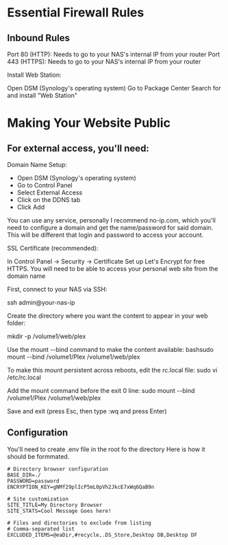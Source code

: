 # Essential Firewall Rules

## Inbound Rules

Port 80 (HTTP): Needs to go to your NAS's internal IP from your router
Port 443 (HTTPS): Needs to go to your NAS's internal IP from your router


Install Web Station:

Open DSM (Synology's operating system)
Go to Package Center
Search for and install "Web Station"

#  Making Your Website Public
## For external access, you'll need:

Domain Name Setup:

- Open DSM (Synology's operating system)
- Go to Control Panel
- Select External Access
- Click on the DDNS tab
- Click Add

You can use any service, personally I recommend no-ip.com, which you'll need to configure a domain and get the name/password for said domain. This will be different that login and password to access your account.


SSL Certificate (recommended):

In Control Panel → Security → Certificate Set up Let's Encrypt for free HTTPS. You will need to be able to access your personal web site from the domain name

First, connect to your NAS via SSH:

ssh admin@your-nas-ip

Create the directory where you want the content to appear in your web folder:

mkdir -p /volume1/web/plex

Use the mount --bind command to make the content available:
bashsudo mount --bind /volume1/Plex /volume1/web/plex

To make this mount persistent across reboots, edit the rc.local file:
sudo vi /etc/rc.local

Add the mount command before the exit 0 line:
sudo mount --bind /volume1/Plex /volume1/web/plex

Save and exit (press Esc, then type :wq and press Enter)


##  Configuration

You'll need to create .env file in the root fo the directory Here is how it should be formmated.

```
# Directory browser configuration
BASE_DIR=./
PASSWORD=password
ENCRYPTION_KEY=gNMf29plIcP5mL0pVh2JkcE7xWq6QaB9n

# Site customization
SITE_TITLE=My Directory Browser
SITE_STATS=Cool Message Goes here!

# Files and directories to exclude from listing
# Comma-separated list
EXCLUDED_ITEMS=@eaDir,#recycle,.DS_Store,Desktop DB,Desktop DF
```
